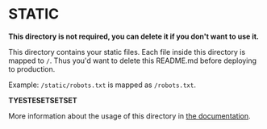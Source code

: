 # STATIC

**This directory is not required, you can delete it if you don't want to use it.**

This directory contains your static files.
Each file inside this directory is mapped to `/`.
Thus you'd want to delete this README.md before deploying to production.

Example: `/static/robots.txt` is mapped as `/robots.txt`.

**TYESTESETSETSET**

More information about the usage of this directory in [the documentation](https://nuxtjs.org/guide/assets#static).